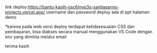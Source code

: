 link deploy:https://bantu-kasih-osc6myp3s-santiasanns-projects.vercel.app/
username dan password deploy ada di ppt halaman demo

*karena pada web versi deploy terdapat ketidasesuaian CSS dan pembayaran, bisa diakses secara manual menggunakan VS Code dengan env yang diminta melalui email

terima kasih
